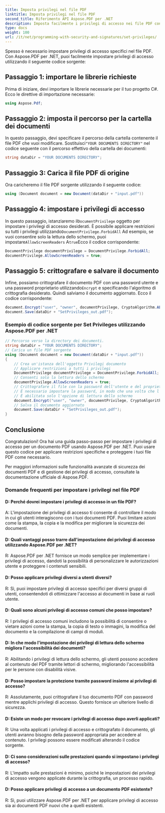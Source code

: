 ```yaml
---
title: Imposta privilegi nel file PDF
linktitle: Imposta privilegi nel file PDF
second_title: Riferimento API Aspose.PDF per .NET
description: Imposta facilmente i privilegi di accesso nei file PDF con Aspose.PDF per .NET.
type: docs
weight: 100
url: /it/net/programming-with-security-and-signatures/set-privileges/
---
```

Spesso è necessario impostare privilegi di accesso specifici nel file PDF. Con Aspose.PDF per .NET, puoi facilmente impostare privilegi di accesso utilizzando il seguente codice sorgente:

## Passaggio 1: importare le librerie richieste

Prima di iniziare, devi importare le librerie necessarie per il tuo progetto C#. Ecco le direttive di importazione necessarie:

```csharp
using Aspose.Pdf;
```

## Passaggio 2: imposta il percorso per la cartella dei documenti

 In questo passaggio, devi specificare il percorso della cartella contenente il file PDF che vuoi modificare. Sostituisci`"YOUR DOCUMENTS DIRECTORY"` nel codice seguente con il percorso effettivo della cartella dei documenti:

```csharp
string dataDir = "YOUR DOCUMENTS DIRECTORY";
```

## Passaggio 3: Carica il file PDF di origine

Ora caricheremo il file PDF sorgente utilizzando il seguente codice:

```csharp
using (Document document = new Document(dataDir + "input.pdf"))
```

## Passaggio 4: impostare i privilegi di accesso

 In questo passaggio, istanziaremo il`DocumentPrivilege` oggetto per impostare i privilegi di accesso desiderati. È possibile applicare restrizioni su tutti i privilegi utilizzando`DocumentPrivilege.ForbidAll` Ad esempio, se vuoi consentire solo la lettura dello schermo, puoi impostare`AllowScreenReaders` A`true`Ecco il codice corrispondente:

```csharp
DocumentPrivilege documentPrivilege = DocumentPrivilege.ForbidAll;
documentPrivilege.AllowScreenReaders = true;
```

## Passaggio 5: crittografare e salvare il documento

 Infine, possiamo crittografare il documento PDF con una password utente e una password proprietario utilizzando`Encrypt` e specificando l'algoritmo di crittografia desiderato. Quindi salviamo il documento aggiornato. Ecco il codice corrispondente:

```csharp
document.Encrypt("user", "owner", documentPrivilege, CryptoAlgorithm.AESx128, false);
document.Save(dataDir + "SetPrivileges_out.pdf");
```

### Esempio di codice sorgente per Set Privileges utilizzando Aspose.PDF per .NET 
```csharp
// Percorso verso la directory dei documenti.
string dataDir = "YOUR DOCUMENTS DIRECTORY";
// Carica un file PDF sorgente
using (Document document = new Document(dataDir + "input.pdf"))
{
	// Crea un'istanza dell'oggetto Privilegi documento
	// Applicare restrizioni a tutti i privilegi
	DocumentPrivilege documentPrivilege = DocumentPrivilege.ForbidAll;
	// Consenti solo la lettura dello schermo
	documentPrivilege.AllowScreenReaders = true;
	// Crittografare il file con la password dell'utente e del proprietario.
	// È necessario impostare la password, in modo che una volta che l'utente visualizza il file con la password utente,
	// È abilitata solo l'opzione di lettura dello schermo
	document.Encrypt("user", "owner", documentPrivilege, CryptoAlgorithm.AESx128, false);
	// Salva il documento aggiornato
	document.Save(dataDir + "SetPrivileges_out.pdf");
}
```

## Conclusione

Congratulazioni! Ora hai una guida passo-passo per impostare i privilegi di accesso per un documento PDF usando Aspose.PDF per .NET. Puoi usare questo codice per applicare restrizioni specifiche e proteggere i tuoi file PDF come necessario.

Per maggiori informazioni sulle funzionalità avanzate di sicurezza dei documenti PDF e di gestione dei privilegi di accesso, consultate la documentazione ufficiale di Aspose.PDF.

### Domande frequenti per impostare i privilegi nel file PDF

#### D: Perché dovrei impostare i privilegi di accesso in un file PDF?

A: L'impostazione dei privilegi di accesso ti consente di controllare il modo in cui gli utenti interagiscono con i tuoi documenti PDF. Puoi limitare azioni come la stampa, la copia e la modifica per migliorare la sicurezza dei documenti.

#### D: Quali vantaggi posso trarre dall'impostazione dei privilegi di accesso utilizzando Aspose.PDF per .NET?

R: Aspose.PDF per .NET fornisce un modo semplice per implementare i privilegi di accesso, dandoti la possibilità di personalizzare le autorizzazioni utente e proteggere i contenuti sensibili.

#### D: Posso applicare privilegi diversi a utenti diversi?

R: Sì, puoi impostare privilegi di accesso specifici per diversi gruppi di utenti, consentendoti di ottimizzare l'accesso ai documenti in base ai ruoli utente.

#### D: Quali sono alcuni privilegi di accesso comuni che posso impostare?

R: I privilegi di accesso comuni includono la possibilità di consentire o vietare azioni come la stampa, la copia di testo o immagini, la modifica del documento e la compilazione di campi di moduli.

#### D: In che modo l'impostazione dei privilegi di lettura dello schermo migliora l'accessibilità dei documenti?

R: Abilitando i privilegi di lettura dello schermo, gli utenti possono accedere al contenuto del PDF tramite lettori di schermo, migliorando l'accessibilità per le persone con disabilità visive.

#### D: Posso impostare la protezione tramite password insieme ai privilegi di accesso?

R: Assolutamente, puoi crittografare il tuo documento PDF con password mentre applichi privilegi di accesso. Questo fornisce un ulteriore livello di sicurezza.

#### D: Esiste un modo per revocare i privilegi di accesso dopo averli applicati?

R: Una volta applicati i privilegi di accesso e crittografato il documento, gli utenti avranno bisogno della password appropriata per accedere al contenuto. I privilegi possono essere modificati alterando il codice sorgente.

#### D: Ci sono considerazioni sulle prestazioni quando si impostano i privilegi di accesso?

R: L'impatto sulle prestazioni è minimo, poiché le impostazioni dei privilegi di accesso vengono applicate durante la crittografia, un processo rapido.

#### D: Posso applicare privilegi di accesso a un documento PDF esistente?

R: Sì, puoi utilizzare Aspose.PDF per .NET per applicare privilegi di accesso sia ai documenti PDF nuovi che a quelli esistenti.